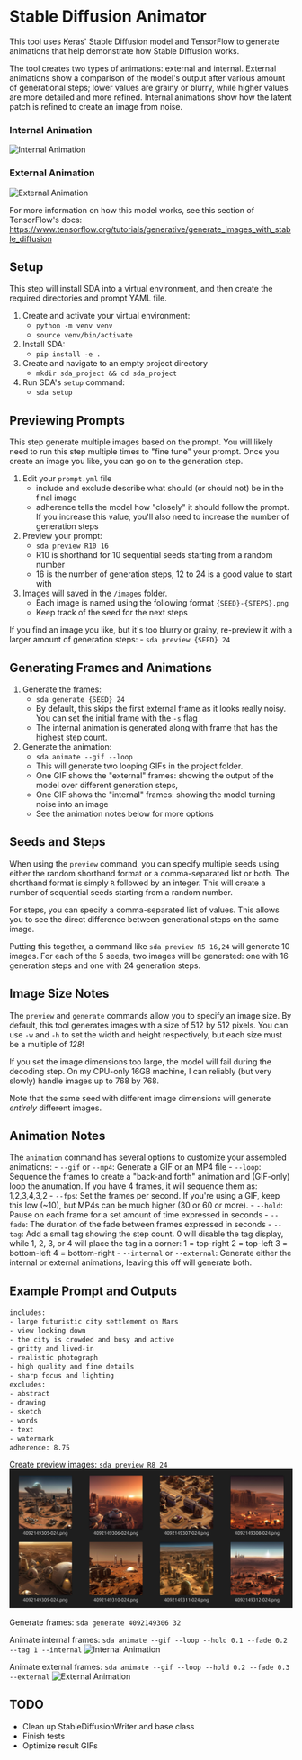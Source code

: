 # Stable Diffusion Animator

This tool uses Keras' Stable Diffusion model and TensorFlow to generate animations that
help demonstrate how Stable Diffusion works. 

The tool creates two types of animations: external and internal. External animations 
show a comparison of the model's output after various amount of generational steps; 
lower values are grainy or blurry, while higher values are more detailed and more
refined. Internal animations show how the latent patch is refined to create an image 
from noise. 

### Internal Animation

![Internal Animation](/assets/4092149306_032_INT.gif)

### External Animation

![External Animation](/assets/4092149306_032_EXT.gif)

For more information on how this model works, see this section of TensorFlow's docs:
https://www.tensorflow.org/tutorials/generative/generate_images_with_stable_diffusion

## Setup

This step will install SDA into a virtual environment, and then create the required 
directories and prompt YAML file.

1. Create and activate your virtual environment: 
    - `python -m venv venv`
    - `source venv/bin/activate`
2. Install SDA:
    - `pip install -e .`
3. Create and navigate to an empty project directory
    - `mkdir sda_project && cd sda_project`
4. Run SDA's `setup` command:
    - `sda setup`

## Previewing Prompts

This step generate multiple images based on the prompt. You will likely need to run this
step multiple times to "fine tune" your prompt. Once you create an image you like, you
can go on to the generation step.

1. Edit your `prompt.yml` file
    - include and exclude describe what should (or should not) be in the final image
    - adherence tells the model how "closely" it should follow the prompt. If you 
      increase this value, you'll also need to increase the number of generation steps
2. Preview your prompt:
    - `sda preview R10 16`
    - R10 is shorthand for 10 sequential seeds starting from a random number
    - 16 is the number of generation steps, 12 to 24 is a good value to start with
3. Images will saved in the `/images` folder.
    - Each image is named using the following format `{SEED}-{STEPS}.png`
    - Keep track of the seed for the next steps

If you find an image you like, but it's too blurry or grainy, re-preview it with a
larger amount of generation steps:
    - `sda preview {SEED} 24`

## Generating Frames and Animations

1. Generate the frames:
    - `sda generate {SEED} 24`
    - By default, this skips the first external frame as it looks really noisy. You can
      set the initial frame with the `-s` flag
    - The internal animation is generated along with frame that has the highest step count.
2. Generate the animation:
    - `sda animate --gif --loop`
    - This will generate two looping GIFs in the project folder.
    - One GIF shows the "external" frames: showing the output of the model over 
      different generation steps,
    - One GIF shows the "internal" frames: showing the model turning noise into an image
    - See the animation notes below for more options

## Seeds and Steps

When using the `preview` command, you can specify multiple seeds using either the random
shorthand format or a comma-separated list or both. The shorthand format is simply `R`
followed by an integer. This will create a number of sequential seeds starting from a 
random number.

For steps, you can specify a comma-separated list of values. This allows you to see the
direct difference between generational steps on the same image.

Putting this together, a command like `sda preview R5 16,24` will generate 10 images.
For each of the 5 seeds, two images will be generated: one with 16 generation steps and
one with 24 generation steps.

## Image Size Notes

The `preview` and `generate` commands allow you to specify an image size. By default, 
this tool generates images with a size of 512 by 512 pixels. You can use `-w` and `-h` 
to set the width and height respectively, but each size must be a multiple of *128*!

If you set the image dimensions too large, the model will fail during the decoding step.
On my CPU-only 16GB machine, I can reliably (but very slowly) handle images up to 768 by 768.

Note that the same seed with different image dimensions will generate _entirely_
different images.

## Animation Notes

The `animation` command has several options to customize your assembled animations:
    - `--gif` or `--mp4`: Generate a GIF or an MP4 file
    - `--loop`: Sequence the frames to create a "back-and forth" animation and 
      (GIF-only) loop the anumation. If you have 4 frames, it will sequence them as:
      1,2,3,4,3,2
    - `--fps`: Set the frames per second. If you're using a GIF, keep this low (~10), 
      but MP4s can be much higher (30 or 60 or more).
    - `--hold`: Pause on each frame for a set amount of time expressed in seconds
    - `--fade`: The duration of the fade between frames expressed in seconds
    - `--tag`: Add a small tag showing the step count. 0 will disable the tag display,
      while 1, 2, 3, or 4 will place the tag in a corner: 
        1 = top-right
        2 = top-left
        3 = bottom-left
        4 = bottom-right
    - `--internal` or `--external`: Generate either the internal or external animations,
      leaving this off will generate both.

## Example Prompt and Outputs

```
includes:
- large futuristic city settlement on Mars
- view looking down
- the city is crowded and busy and active
- gritty and lived-in
- realistic photograph
- high quality and fine details
- sharp focus and lighting
excludes:
- abstract
- drawing
- sketch
- words
- text
- watermark
adherence: 8.75
```

Create preview images: `sda preview R8 24`
![Preview Images](/assets/preview_images.png)

Generate frames: `sda generate 4092149306 32`

Animate internal frames: `sda animate --gif --loop --hold 0.1 --fade 0.2 --tag 1 --internal`
![Internal Animation](/assets/4092149306_032_INT.gif)

Animate external frames: `sda animate --gif --loop --hold 0.2 --fade 0.3 --external`
![External Animation](/assets/4092149306_032_EXT.gif)

## TODO

- Clean up StableDiffusionWriter and base class
- Finish tests
- Optimize result GIFs